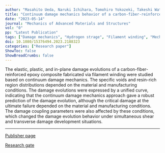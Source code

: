 ```yaml
---
author: "Masahito Ueda, Naruki Ichihara, Tomohiro Yokozeki, Takeshi Watanabe, Yusuke Tsuchiyama, Yuta Urushiyama"
title: "Continuum damage mechanics behavior of a carbon-fiber-reinforced epoxy composite fabricated by filament winding with different material and manufacturing conditions"
date: "2023-05-14"
journal: "Mechanics of Advanced Materials and Structures"
vol: "0" 
pp: "Latest Publication"
tags: ["Damage mechanics", "Hydrogen strage", "Filament winding", "Mechanical Properties", "Ladeveze Model"]
doi: 10.1080/15376494.2023.2188323
categories: ["Research paper"]
ShowToc: false
ShowBreadCrumbs: false
---
```

The elastic, plastic, and in-plane damage evolutions of a carbon-fiber-reinforced epoxy composite fabricated via filament winding were studied based on continuum damage mechanics. The specific voids and resin-rich region distributions depended on the material and manufacturing conditions. The damage evolutions were expressed by a unified curve, indicating that the continuum damage mechanics approach gave a robust prediction of the damage evolution, although the critical damage at the ultimate failure depended on the material and manufacturing conditions. The damage coupling parameters were also affected by these conditions, which changed the damage evolution behavior under simultaneous shear and transverse damage development situations.

* * *
[Publisher page](https://www.tandfonline.com/doi/abs/10.1080/15376494.2023.2188323?journalCode=umcm20 "Science Direct")

[Research gate](https://www.researchgate.net/publication/367520293_xxxx "Research gate")